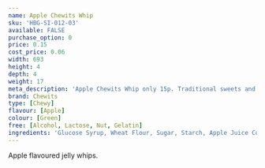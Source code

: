 ```yaml
---
name: Apple Chewits Whip
sku: 'HBG-SI-012-03'
available: FALSE
purchase_option: 0
price: 0.15
cost_price: 0.06
width: 693
height: 4
depth: 4
weight: 17
meta_description: 'Apple Chewits Whip only 15p. Traditional sweets and more at Humbugs Confectionery Store. Specialists in satisfying your sweet tooth!"),"")'
brand: Chewits
type: [Chewy]
flavour: [Apple]
colour: [Green]
free: [Alcohol, Lactose, Nut, Gelatin]
ingredients: 'Glucose Syrup, Wheat Flour, Sugar, Starch, Apple Juice Concentrate 1.5%, Hydrogenated Vegetable Oil, Citric Acid, Flavouring, Glazing Agent (Shellac), Emulsifier (E471), Colours: E102, E133'
---
```

Apple flavoured jelly whips.